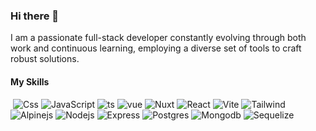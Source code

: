 ### Hi there 👋
I am a passionate full-stack developer constantly evolving through both work and continuous learning, employing a diverse set of tools to craft robust solutions.

#### My Skills

<img src="https://skillicons.dev/icons?i=html" title=Html alt=""> <img src="https://skillicons.dev/icons?i=css" title=Css alt="Css"> <img src="https://skillicons.dev/icons?i=js" title=Js alt="JavaScript"> <img src="https://skillicons.dev/icons?i=ts" title=TypeScript alt="ts"> <img src="https://skillicons.dev/icons?i=vue&theme=light" title=Vue alt="vue"> <img src="https://skillicons.dev/icons?i=nuxtjs&theme=light" title=Nuxt alt="Nuxt"> <img src="https://skillicons.dev/icons?i=react&theme=light" title=React alt="React"> <img src="https://skillicons.dev/icons?i=vite&theme=light" title=Vite alt="Vite"> <img src="https://skillicons.dev/icons?i=tailwind&theme=light" title=Tailwind alt="Tailwind"> <img src="https://skillicons.dev/icons?i=alpinejs&theme=light" title=Alpinejs alt="Alpinejs"> <img src="https://skillicons.dev/icons?i=nodejs&theme=light" title=Nodejs alt="Nodejs"> <img src="https://skillicons.dev/icons?i=express&theme=light" title=Express alt="Express"> <img src="https://skillicons.dev/icons?i=postgres&theme=light" title=Postgres alt="Postgres"> <img src="https://skillicons.dev/icons?i=mongodb&theme=light" title=Mongodb alt="Mongodb"> <img src="https://skillicons.dev/icons?i=sequelize&theme=light" title=Sequelize alt="Sequelize">

<!--
**meirlamdan/meirlamdan** is a ✨ _special_ ✨ repository because its `README.md` (this file) appears on your GitHub profile.

Here are some ideas to get you started:

- 🔭 I’m currently working on ...
- 🌱 I’m currently learning ...
- 👯 I’m looking to collaborate on ...
- 🤔 I’m looking for help with ...
- 💬 Ask me about ...
- 📫 How to reach me: ...
- 😄 Pronouns: ...
- ⚡ Fun fact: ...
-->
